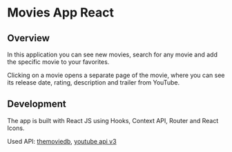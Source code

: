 # Movies App React

## Overview

In this application you can see new movies, search for any movie and add
the specific movie to your favorites.

Clicking on a movie opens a separate page of the movie, where you can
see its release date, rating, description and trailer from YouTube.

## Development

The app is built with React JS using Hooks, Context API, Router and
React Icons.

Used API: [themoviedb](https://www.themoviedb.org/), [youtube api v3](https://developers.google.com/youtube/v3?hl=en)
